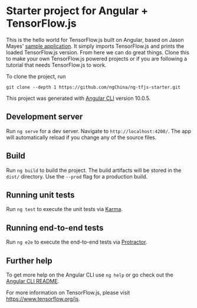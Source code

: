 # Starter project for Angular + TensorFlow.js

This is the hello world for TensorFlow.js built on Angular, based on Jason Mayes' [sample application](https://glitch.com/~tensorflow-js-boilerplate). It simply imports TensorFlow.js and prints the loaded TensorFlow.js version. From here we can do great things. Clone this to make your own TensorFlow.js powered projects or if you are following a tutorial that needs TensorFlow.js to work.

To clone the project, run

```
git clone --depth 1 https://github.com/ngChina/ng-tfjs-starter.git
```

This project was generated with [Angular CLI](https://github.com/angular/angular-cli) version 10.0.5.

## Development server

Run `ng serve` for a dev server. Navigate to `http://localhost:4200/`. The app will automatically reload if you change any of the source files.

## Build

Run `ng build` to build the project. The build artifacts will be stored in the `dist/` directory. Use the `--prod` flag for a production build.

## Running unit tests

Run `ng test` to execute the unit tests via [Karma](https://karma-runner.github.io).

## Running end-to-end tests

Run `ng e2e` to execute the end-to-end tests via [Protractor](http://www.protractortest.org/).

## Further help

To get more help on the Angular CLI use `ng help` or go check out the [Angular CLI README](https://github.com/angular/angular-cli/blob/master/README.md).

For more information on TensorFlow.js, please visit <https://www.tensorflow.org/js>.
